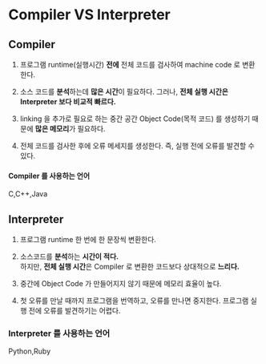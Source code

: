 # Compiler VS Interpreter

## Compiler
1. 프로그램 runtime(실행시간) <b>전에</b> 전체 코드를 검사하여 machine code 로 변환한다.

2. 소스 코드를 <b>분석</b>하는데 <b>많은 시간</b>이 필요하다.
그러나, <b>전체 실행 시간은 Interpreter 보다 비교적 빠르다.</b>

3. linking 을 추가로 필요로 하는 중간 공간 Object Code(목적 코드) 를 생성하기 때문에 <b>많은 메모리</b>가 필요하다.

4. 전체 코드를 검사한 후에 오류 메세지를 생성한다. 즉, 실행 전에 오류를 발견할 수 있다.

#### Compiler 를 사용하는 언어
C,C++,Java

## Interpreter
1. 프로그램 runtime 한 번에 한 문장씩 변환한다.

2. 소스코드를 <b>분석</b>하는 <b>시간이 적다.    
</b>하지만, <b>전체 실행 시간</b>은 Compiler 로 변환한 코드보다 상대적으로 <b>느리다.</b>

3. 중간에 Object Code 가 만들어지지 않기 때문에 메모리 효율이 높다.

4. 첫 오류를 만날 때까지 프로그램을 번역하고, 오류를 만나면 중지한다. 프로그램 실행 전에 오류를 발견하기는 어렵다. 

### Interpreter 를 사용하는 언어 
Python,Ruby